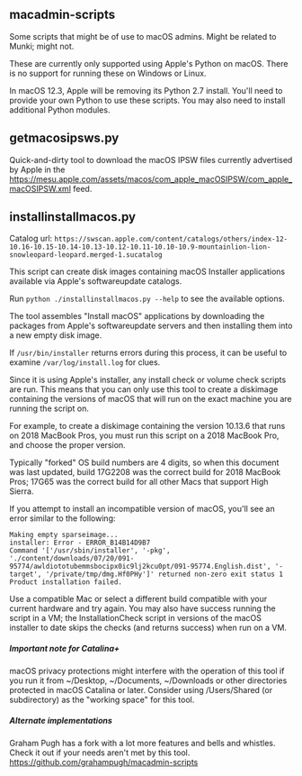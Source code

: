 ## macadmin-scripts

Some scripts that might be of use to macOS admins. Might be related to Munki;
might not.

These are currently only supported using Apple's Python on macOS. There is no support for running these on Windows or Linux.

In macOS 12.3, Apple will be removing its Python 2.7 install. You'll need to provide your own Python to use these scripts. You may also need to install additional Python modules.

## getmacosipsws.py

Quick-and-dirty tool to download the macOS IPSW files currently advertised by Apple in the https://mesu.apple.com/assets/macos/com_apple_macOSIPSW/com_apple_macOSIPSW.xml feed.

## installinstallmacos.py

Catalog url: `https://swscan.apple.com/content/catalogs/others/index-12-10.16-10.15-10.14-10.13-10.12-10.11-10.10-10.9-mountainlion-lion-snowleopard-leopard.merged-1.sucatalog`

This script can create disk images containing macOS Installer applications available via Apple's softwareupdate catalogs.

Run `python ./installinstallmacos.py --help` to see the available options.

The tool assembles "Install macOS" applications by downloading the packages from Apple's softwareupdate servers and then installing them into a new empty disk image.

If `/usr/bin/installer` returns errors during this process, it can be useful to examine `/var/log/install.log` for clues.

Since it is using Apple's installer, any install check or volume check scripts are run. This means that you can only use this tool to create a diskimage containing the versions of macOS that will run on the exact machine you are running the script on.

For example, to create a diskimage containing the version 10.13.6 that runs on 2018 MacBook Pros, you must run this script on a 2018 MacBook Pro, and choose the proper version.

Typically "forked" OS build numbers are 4 digits, so when this document was last updated, build 17G2208 was the correct build for 2018 MacBook Pros; 17G65 was the correct build for all other Macs that support High Sierra.

If you attempt to install an incompatible version of macOS, you'll see an error similar to the following:

```
Making empty sparseimage...
installer: Error - ERROR_B14B14D9B7
Command '['/usr/sbin/installer', '-pkg', './content/downloads/07/20/091-95774/awldiototubemmsbocipx0ic9lj2kcu0pt/091-95774.English.dist', '-target', '/private/tmp/dmg.Hf0PHy']' returned non-zero exit status 1
Product installation failed.
```

Use a compatible Mac or select a different build compatible with your current hardware and try again. You may also have success running the script in a VM; the InstallationCheck script in versions of the macOS installer to date skips the checks (and returns success) when run on a VM. 

##### Important note for Catalina+
macOS privacy protections might interfere with the operation of this tool if you run it from ~/Desktop, ~/Documents, ~/Downloads or other directories protected in macOS Catalina or later. Consider using /Users/Shared (or subdirectory) as the "working space" for this tool.


##### Alternate implementations
Graham Pugh has a fork with a lot more features and bells and whistles. Check it out if your needs aren't met by this tool.
https://github.com/grahampugh/macadmin-scripts

